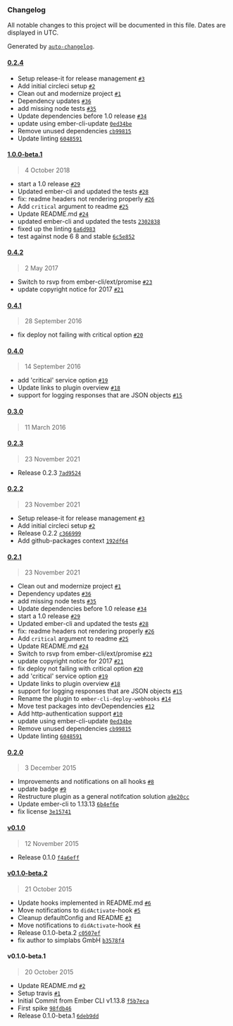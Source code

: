 ### Changelog

All notable changes to this project will be documented in this file. Dates are displayed in UTC.

Generated by [`auto-changelog`](https://github.com/CookPete/auto-changelog).

#### [0.2.4](https://github.com/Latermedia/ember-cli-deploy-hooks/compare/1.0.0-beta.1...0.2.4)

- Setup release-it for release management [`#3`](https://github.com/Latermedia/ember-cli-deploy-hooks/pull/3)
- Add initial circleci setup [`#2`](https://github.com/Latermedia/ember-cli-deploy-hooks/pull/2)
- Clean out and modernize project [`#1`](https://github.com/Latermedia/ember-cli-deploy-hooks/pull/1)
- Dependency updates [`#36`](https://github.com/Latermedia/ember-cli-deploy-hooks/pull/36)
- add missing node tests [`#35`](https://github.com/Latermedia/ember-cli-deploy-hooks/pull/35)
- Update dependencies before 1.0 release [`#34`](https://github.com/Latermedia/ember-cli-deploy-hooks/pull/34)
- update using ember-cli-update [`0ed34be`](https://github.com/Latermedia/ember-cli-deploy-hooks/commit/0ed34be9125feb136e8b4af14912658ae57d16ca)
- Remove unused dependencies [`cb99815`](https://github.com/Latermedia/ember-cli-deploy-hooks/commit/cb99815b5b4ba564dff157aad4ccb9763f3aff08)
- Update linting [`6048591`](https://github.com/Latermedia/ember-cli-deploy-hooks/commit/6048591f4be82215bfe0e77455c21a3a5e0cafcf)

#### [1.0.0-beta.1](https://github.com/Latermedia/ember-cli-deploy-hooks/compare/0.4.2...1.0.0-beta.1)

> 4 October 2018

- start a 1.0 release [`#29`](https://github.com/Latermedia/ember-cli-deploy-hooks/pull/29)
- Updated ember-cli and updated the tests [`#28`](https://github.com/Latermedia/ember-cli-deploy-hooks/pull/28)
- fix: readme headers not rendering properly [`#26`](https://github.com/Latermedia/ember-cli-deploy-hooks/pull/26)
- Add `critical` argument to readme [`#25`](https://github.com/Latermedia/ember-cli-deploy-hooks/pull/25)
- Update README.md [`#24`](https://github.com/Latermedia/ember-cli-deploy-hooks/pull/24)
- updated ember-cli and updated the tests [`2302838`](https://github.com/Latermedia/ember-cli-deploy-hooks/commit/2302838d0d41132b411178c4bb815eaecef58dd1)
- fixed up the linting [`6a6d983`](https://github.com/Latermedia/ember-cli-deploy-hooks/commit/6a6d9830fdd93e660fe406d3e0b66b32d63e69eb)
- test against node 6 8 and stable [`6c5e852`](https://github.com/Latermedia/ember-cli-deploy-hooks/commit/6c5e852616fca921c7bc62e0d348b68f101a7a53)

#### [0.4.2](https://github.com/Latermedia/ember-cli-deploy-hooks/compare/0.4.1...0.4.2)

> 2 May 2017

- Switch to rsvp from ember-cli/ext/promise [`#23`](https://github.com/Latermedia/ember-cli-deploy-hooks/pull/23)
- update copyright notice for 2017 [`#21`](https://github.com/Latermedia/ember-cli-deploy-hooks/pull/21)

#### [0.4.1](https://github.com/Latermedia/ember-cli-deploy-hooks/compare/0.4.0...0.4.1)

> 28 September 2016

- fix deploy not failing with critical option [`#20`](https://github.com/Latermedia/ember-cli-deploy-hooks/pull/20)

#### [0.4.0](https://github.com/Latermedia/ember-cli-deploy-hooks/compare/0.3.0...0.4.0)

> 14 September 2016

- add 'critical' service  option [`#19`](https://github.com/Latermedia/ember-cli-deploy-hooks/pull/19)
- Update links to plugin overview [`#18`](https://github.com/Latermedia/ember-cli-deploy-hooks/pull/18)
- support for logging responses that are JSON objects [`#15`](https://github.com/Latermedia/ember-cli-deploy-hooks/pull/15)

#### [0.3.0](https://github.com/Latermedia/ember-cli-deploy-hooks/compare/0.2.3...0.3.0)

> 11 March 2016

#### [0.2.3](https://github.com/Latermedia/ember-cli-deploy-hooks/compare/0.2.2...0.2.3)

> 23 November 2021

- Release 0.2.3 [`7ad9524`](https://github.com/Latermedia/ember-cli-deploy-hooks/commit/7ad95244280dc0dc513a8de3a35e6c16a1936066)

#### [0.2.2](https://github.com/Latermedia/ember-cli-deploy-hooks/compare/0.2.1...0.2.2)

> 23 November 2021

- Setup release-it for release management [`#3`](https://github.com/Latermedia/ember-cli-deploy-hooks/pull/3)
- Add initial circleci setup [`#2`](https://github.com/Latermedia/ember-cli-deploy-hooks/pull/2)
- Release 0.2.2 [`c366999`](https://github.com/Latermedia/ember-cli-deploy-hooks/commit/c366999c17d280425982dee398b4c9b1962ed642)
- Add github-packages context [`192df64`](https://github.com/Latermedia/ember-cli-deploy-hooks/commit/192df648f19699361f6e7de980afea508098af17)

#### [0.2.1](https://github.com/Latermedia/ember-cli-deploy-hooks/compare/0.2.0...0.2.1)

> 23 November 2021

- Clean out and modernize project [`#1`](https://github.com/Latermedia/ember-cli-deploy-hooks/pull/1)
- Dependency updates [`#36`](https://github.com/Latermedia/ember-cli-deploy-hooks/pull/36)
- add missing node tests [`#35`](https://github.com/Latermedia/ember-cli-deploy-hooks/pull/35)
- Update dependencies before 1.0 release [`#34`](https://github.com/Latermedia/ember-cli-deploy-hooks/pull/34)
- start a 1.0 release [`#29`](https://github.com/Latermedia/ember-cli-deploy-hooks/pull/29)
- Updated ember-cli and updated the tests [`#28`](https://github.com/Latermedia/ember-cli-deploy-hooks/pull/28)
- fix: readme headers not rendering properly [`#26`](https://github.com/Latermedia/ember-cli-deploy-hooks/pull/26)
- Add `critical` argument to readme [`#25`](https://github.com/Latermedia/ember-cli-deploy-hooks/pull/25)
- Update README.md [`#24`](https://github.com/Latermedia/ember-cli-deploy-hooks/pull/24)
- Switch to rsvp from ember-cli/ext/promise [`#23`](https://github.com/Latermedia/ember-cli-deploy-hooks/pull/23)
- update copyright notice for 2017 [`#21`](https://github.com/Latermedia/ember-cli-deploy-hooks/pull/21)
- fix deploy not failing with critical option [`#20`](https://github.com/Latermedia/ember-cli-deploy-hooks/pull/20)
- add 'critical' service  option [`#19`](https://github.com/Latermedia/ember-cli-deploy-hooks/pull/19)
- Update links to plugin overview [`#18`](https://github.com/Latermedia/ember-cli-deploy-hooks/pull/18)
- support for logging responses that are JSON objects [`#15`](https://github.com/Latermedia/ember-cli-deploy-hooks/pull/15)
- Rename the plugin to `ember-cli-deploy-webhooks` [`#14`](https://github.com/Latermedia/ember-cli-deploy-hooks/pull/14)
- Move test packages into devDependencies [`#12`](https://github.com/Latermedia/ember-cli-deploy-hooks/pull/12)
- Add http-authentication support [`#10`](https://github.com/Latermedia/ember-cli-deploy-hooks/pull/10)
- update using ember-cli-update [`0ed34be`](https://github.com/Latermedia/ember-cli-deploy-hooks/commit/0ed34be9125feb136e8b4af14912658ae57d16ca)
- Remove unused dependencies [`cb99815`](https://github.com/Latermedia/ember-cli-deploy-hooks/commit/cb99815b5b4ba564dff157aad4ccb9763f3aff08)
- Update linting [`6048591`](https://github.com/Latermedia/ember-cli-deploy-hooks/commit/6048591f4be82215bfe0e77455c21a3a5e0cafcf)

#### [0.2.0](https://github.com/Latermedia/ember-cli-deploy-hooks/compare/v0.1.0...0.2.0)

> 3 December 2015

- Improvements and notifications on all hooks [`#8`](https://github.com/Latermedia/ember-cli-deploy-hooks/pull/8)
- update badge [`#9`](https://github.com/Latermedia/ember-cli-deploy-hooks/pull/9)
- Restructure plugin as a general notifcation solution [`a9e20cc`](https://github.com/Latermedia/ember-cli-deploy-hooks/commit/a9e20cc921d5d9742f02818c9632093db19454ce)
- Update ember-cli to 1.13.13 [`6b4ef6e`](https://github.com/Latermedia/ember-cli-deploy-hooks/commit/6b4ef6e05fa5916127c4597745657487a76b2990)
- fix license [`3e15741`](https://github.com/Latermedia/ember-cli-deploy-hooks/commit/3e15741505218c3778be6f2000f0a8f11ba4cba4)

#### [v0.1.0](https://github.com/Latermedia/ember-cli-deploy-hooks/compare/v0.1.0-beta.2...v0.1.0)

> 12 November 2015

- Release 0.1.0 [`f4a6eff`](https://github.com/Latermedia/ember-cli-deploy-hooks/commit/f4a6effca976da5de97e6f4e2bf8c3bff0289d60)

#### [v0.1.0-beta.2](https://github.com/Latermedia/ember-cli-deploy-hooks/compare/v0.1.0-beta.1...v0.1.0-beta.2)

> 21 October 2015

- Update hooks implemented in README.md [`#6`](https://github.com/Latermedia/ember-cli-deploy-hooks/pull/6)
- Move notifications to `didActivate`-hook [`#5`](https://github.com/Latermedia/ember-cli-deploy-hooks/pull/5)
- Cleanup defaultConfig and README [`#3`](https://github.com/Latermedia/ember-cli-deploy-hooks/pull/3)
- Move notifications to `didActivate`-hook [`#4`](https://github.com/Latermedia/ember-cli-deploy-hooks/issues/4)
- Release 0.1.0-beta.2 [`c0507ef`](https://github.com/Latermedia/ember-cli-deploy-hooks/commit/c0507efe4f43a603cf2dac081618abe2d60f1f13)
- fix author to simplabs GmbH [`b3578f4`](https://github.com/Latermedia/ember-cli-deploy-hooks/commit/b3578f4832f916d04e33c00c4d8402cbe3abe0f3)

#### v0.1.0-beta.1

> 20 October 2015

- Update README.md [`#2`](https://github.com/Latermedia/ember-cli-deploy-hooks/pull/2)
- Setup travis [`#1`](https://github.com/Latermedia/ember-cli-deploy-hooks/pull/1)
- Initial Commit from Ember CLI v1.13.8 [`f5b7eca`](https://github.com/Latermedia/ember-cli-deploy-hooks/commit/f5b7eca46110daaedcdbf7ce859a0c0e35b76a80)
- First spike [`98fdb46`](https://github.com/Latermedia/ember-cli-deploy-hooks/commit/98fdb4630044c413e45f1ebb61960db2fa988fdb)
- Release 0.1.0-beta.1 [`6deb9dd`](https://github.com/Latermedia/ember-cli-deploy-hooks/commit/6deb9dd72fe948477030b78dc2f7c772cf1a8590)
